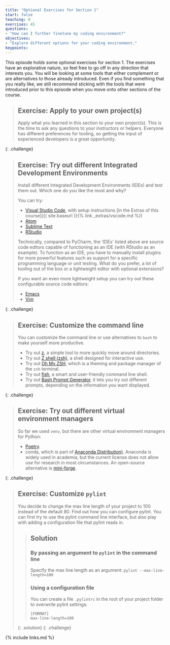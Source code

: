 ```yaml
---
title: "Optional Exercises for Section 1"
start: false
teaching: 0
exercises: 45
questions:
- "How can I further finetune my coding environment?"
objectives:
- "Explore different options for your coding environment."
keypoints:
---
```


This episode holds some optional exercises for section 1. 
The exercises have an explorative nature, so feel free to go off in any direction that interests you.
You will be looking at some tools that either complement or are alternatives to those already introduced.
Even if you find something that you really like,
we still recommend sticking with the tools that were introduced prior to this episode when you move onto other sections of the course.

> ## Exercise: Apply to your own project(s)
> Apply what you learned in this section to your own project(s). 
> This is the time to ask any questions to your instructors or helpers.
> Everyone has different preferences for tooling, so getting the input of experienced developers is a great opportunity.
> 
{: .challenge}

> ## Exercise: Try out different Integrated Development Environments
> Install different Integrated Development Environments (IDEs) and test them out.
> Which one do you like the most and why?
>
> You can try: 
> - [Visual Studio Code](https://code.visualstudio.com/), with setup instructions [in the Extras of this course]({{ site.baseurl }}{% link _extras/vscode.md %})
> - [Atom](https://atom-editor.cc/)
> - [Sublime Text](https://www.sublimetext.com/)
> - [RStudio](https://posit.co/download/rstudio-desktop/)
> 
> Technically, compared to PyCharm, the 'IDEs' listed above are source code editors capable of functioning as an IDE 
> (with RStudio as an example).
> To function as an IDE, you have to manually install plugins for more powerful features 
> such as support for a specific programming language or unit testing. 
> What do you prefer, a lot of tooling out of the box or a lightweight editor with optional extensions?
> 
> If you want an even more lightweight setup you can try out these configurable source code editors:
> - [Emacs](https://www.gnu.org/software/emacs/)
> - [Vim](https://www.vim.org/)
> 
{: .challenge}

> ## Exercise: Customize the command line
> You can customize the command line or use alternatives to `bash` to make yourself more productive.
> - Try out [z](https://github.com/rupa/z), a simple tool to more quickly move around directories.
> - Try out [Z shell (zsh)](https://zsh.sourceforge.io/), a shell designed for interactive use.
> - Try out [Oh My ZSH](https://ohmyz.sh/), which is a theming and package manager of the `zsh` terminal.
> - Try out [fish](https://fishshell.com/), a smart and user-friendly command line shell.
> - Try out [Bash Prompt Generator](https://bash-prompt-generator.org/), it lets you try out different prompts, 
> depending on the information you want displayed.
> 
{: .challenge}

> ## Exercise: Try out different virtual environment managers
> So far we used `venv`, but there are other virtual environment managers for Python:
> - [Poetry](https://python-poetry.org/).
> - conda, which is part of [Anaconda Distribution)](https://www.anaconda.com/download). 
> Anaconda is widely used in academia, but the current license does not allow use for research in most circumstances. 
> An open-source alternative is [mini-forge](https://github.com/conda-forge/miniforge).
> 
{: .challenge}

> ## Exercise: Customize `pylint`
> You decide to change the max line length of your project to 100 instead of the default 80. 
> Find out how you can configure pylint. You can first try to use the pylint command line interface, 
> but also play with adding a configuration file that pylint reads in.
>
>> ## Solution
>> ### By passing an argument to `pylint` in the command line
>> Specify the max line length as an argument: `pylint --max-line-length=100`
>>
>> ### Using a configuration file
>> You can create a file `.pylintrc` in the root of your project folder to overwrite pylint settings:
>> ```
>> [FORMAT]
>> max-line-length=100
>> ```
> {: .solution}
{: .challenge}




{% include links.md %}

